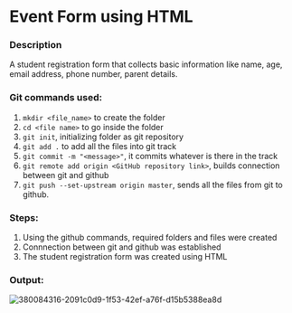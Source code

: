 # Event Form using HTML

### Description
A student registration form that collects basic information like name, age, email address, phone number, parent details.

### Git commands used:
1. `mkdir <file_name>` to create the folder
2. `cd <file name>` to go inside the folder
3. `git init`, initializing folder as git repository
5. `git add .` to add all the files into git track
6. `git commit -m "<message>"`, it commits whatever is there in the track
7. `git remote add origin <GitHub repository link>`, builds connection between git and github
8. `git push --set-upstream origin master`, sends all the files from git to github.

### Steps:
1. Using the github commands, required folders and files were created
2. Connnection between git and github was established
3. The student registration form was created using HTML

### Output:
![380084316-2091c0d9-1f53-42ef-a76f-d15b5388ea8d](https://github.com/user-attachments/assets/1ec0fe90-6dad-4b24-82c0-4089478c7783)

